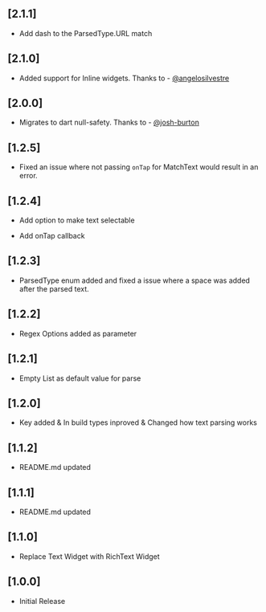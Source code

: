 ## [2.1.1]

- Add dash to the ParsedType.URL match

## [2.1.0]

- Added support for Inline widgets. Thanks to - [@angelosilvestre](https://github.com/angelosilvestre)

## [2.0.0]

- Migrates to dart null-safety. Thanks to - [@josh-burton](https://github.com/josh-burton)

## [1.2.5]

- Fixed an issue where not passing `onTap` for MatchText would result in an error.

## [1.2.4]

- Add option to make text selectable

- Add onTap callback

## [1.2.3]

- ParsedType enum added and fixed a issue where a space was added after the parsed text.

## [1.2.2]

- Regex Options added as parameter

## [1.2.1]

- Empty List as default value for parse

## [1.2.0]

- Key added & In build types inproved & Changed how text parsing works

## [1.1.2]

- README.md updated

## [1.1.1]

- README.md updated

## [1.1.0]

- Replace Text Widget with RichText Widget

## [1.0.0]

- Initial Release

